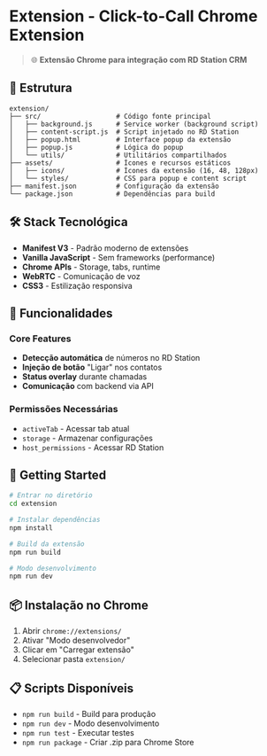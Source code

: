 # Extension - Click-to-Call Chrome Extension

> 🌐 **Extensão Chrome para integração com RD Station CRM**

## 📁 Estrutura

```
extension/
├── src/                   # Código fonte principal
│   ├── background.js      # Service worker (background script)
│   ├── content-script.js  # Script injetado no RD Station
│   ├── popup.html         # Interface popup da extensão
│   ├── popup.js           # Lógica do popup
│   └── utils/             # Utilitários compartilhados
├── assets/                # Ícones e recursos estáticos
│   ├── icons/             # Ícones da extensão (16, 48, 128px)
│   └── styles/            # CSS para popup e content script
├── manifest.json          # Configuração da extensão
└── package.json           # Dependências para build
```

## 🛠️ Stack Tecnológica

- **Manifest V3** - Padrão moderno de extensões
- **Vanilla JavaScript** - Sem frameworks (performance)
- **Chrome APIs** - Storage, tabs, runtime
- **WebRTC** - Comunicação de voz
- **CSS3** - Estilização responsiva

## 🎯 Funcionalidades

### Core Features
- **Detecção automática** de números no RD Station
- **Injeção de botão** "Ligar" nos contatos
- **Status overlay** durante chamadas
- **Comunicação** com backend via API

### Permissões Necessárias
- `activeTab` - Acessar tab atual
- `storage` - Armazenar configurações
- `host_permissions` - Acessar RD Station

## 🚀 Getting Started

```bash
# Entrar no diretório
cd extension

# Instalar dependências
npm install

# Build da extensão
npm run build

# Modo desenvolvimento
npm run dev
```

## 📦 Instalação no Chrome

1. Abrir `chrome://extensions/`
2. Ativar "Modo desenvolvedor"
3. Clicar em "Carregar extensão"
4. Selecionar pasta `extension/`

## 📋 Scripts Disponíveis

- `npm run build` - Build para produção
- `npm run dev` - Modo desenvolvimento
- `npm run test` - Executar testes
- `npm run package` - Criar .zip para Chrome Store 
